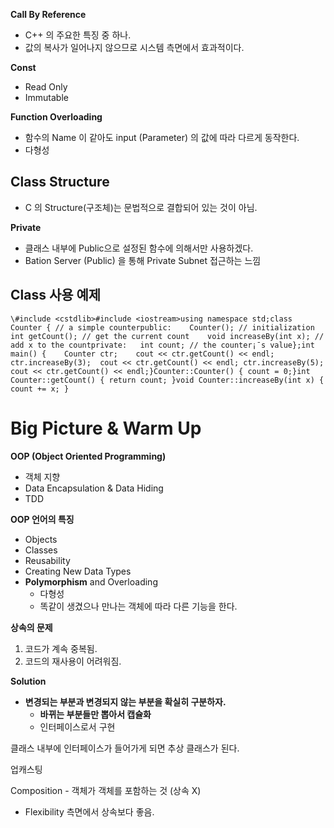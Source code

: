   

**Call By Reference**

- C++ 의 주요한 특징 중 하나.
- 값의 복사가 일어나지 않으므로 시스템 측면에서 효과적이다.

  

**Const**

- Read Only
- Immutable

  

**Function Overloading**

- 함수의 Name 이 같아도 input (Parameter) 의 값에 따라 다르게 동작한다.
- 다형성

  

## Class Structure

- C 의 Structure(구조체)는 문법적으로 결합되어 있는 것이 아님.

  

**Private**

- 클래스 내부에 Public으로 설정된 함수에 의해서만 사용하겠다.
- Bation Server (Public) 을 통해 Private Subnet 접근하는 느낌

## Class 사용 예제

```
\#include <cstdlib>#include <iostream>using namespace std;class Counter { // a simple counterpublic:	Counter(); // initialization	int getCount(); // get the current count	void increaseBy(int x); // add x to the countprivate:	int count; // the counter¡¯s value};int main() {	Counter ctr;	cout << ctr.getCount() << endl;	ctr.increaseBy(3);	cout << ctr.getCount() << endl;	ctr.increaseBy(5);	cout << ctr.getCount() << endl;}Counter::Counter() { count = 0;}int Counter::getCount() { return count; }void Counter::increaseBy(int x) { count += x; }
```

  

# Big Picture & Warm Up

**OOP (Object Oriented Programming)**

- 객체 지향
- Data Encapsulation & Data Hiding
- TDD

  

**OOP 언어의 특징**

- Objects
- Classes
- Reusability
- Creating New Data Types
- **Polymorphism** and Overloading
    - 다형성
    - 똑같이 생겼으나 만나는 객체에 따라 다른 기능을 한다.

  

**상속의 문제**

1. 코드가 계속 중복됨.
2. 코드의 재사용이 어려워짐.

  

**Solution**

- **변경되는 부분과 변경되지 않는 부분을 확실히 구분하자.**
    - **바뀌는 부분들만 뽑아서 캡슐화**
    - 인터페이스로서 구현

  

클래스 내부에 인터페이스가 들어가게 되면 추상 클래스가 된다.

  

업캐스팅

  

Composition - 객체가 객체를 포함하는 것 (상속 X)

- Flexibility 측면에서 상속보다 좋음.